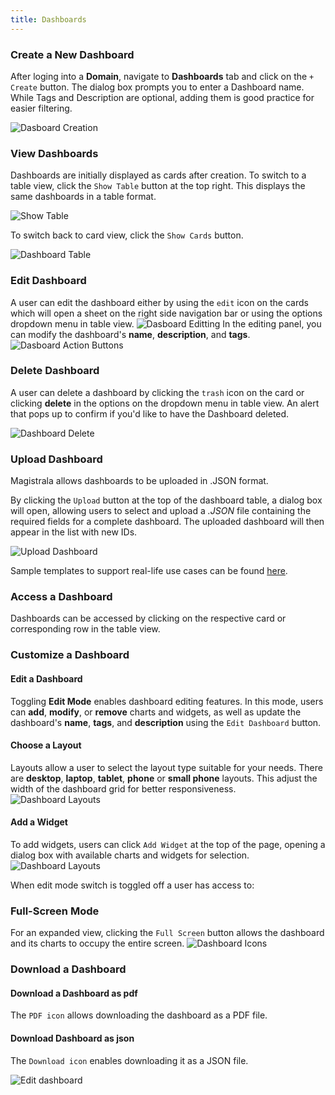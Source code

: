 ```yaml
---
title: Dashboards
---
```


### Create a New Dashboard

After loging into a **Domain**, navigate to **Dashboards** tab and click on the `+ Create` button. The dialog box prompts you to enter a Dashboard name. While Tags and Description are optional, adding them is good practice for easier filtering.

![Dasboard Creation](../img/dashboards/create-dash.png)

### View Dashboards
Dashboards are initially displayed as cards after creation. To switch to a table view, click the `Show Table` button at the top right. This displays the same dashboards in a table format.

![Show Table](../img/dashboards/show-table.png)

To switch back to card view, click the `Show Cards` button.

![Dashboard Table](../img/dashboards/table-view.png)


### Edit Dashboard

A user can edit the dashboard either by using the `edit` icon on the cards which will open a sheet on the right side navigation bar or using the options dropdown menu in table view. 
![Dasboard Editting](../img/dashboards/edit-dash.png)
In the editing panel, you can modify the dashboard's **name**, **description**, and **tags**.
![Dasboard Action Buttons](../img/dashboards/dash-actions.png)

### Delete Dashboard

A user can delete a dashboard by clicking the `trash` icon on the card or clicking **delete** in the options on the dropdown menu in table view.
An alert that pops up to confirm if you'd like to have the Dashboard deleted.

![Dashboard Delete](../img/dashboards/delet-dashboard.png)

### Upload Dashboard

Magistrala allows dashboards to be uploaded in .JSON format.

By clicking the `Upload` button at the top of the dashboard table, a dialog box will open, allowing users to select and upload a _.JSON_ file containing the required fields for a complete dashboard. The uploaded dashboard will then appear in the list with new IDs. 

![Upload Dashboard](../img/dashboards/dash-upload.png)

Sample templates to support real-life use cases can be found [here](https://github.com/absmach/magistrala-ui/tree/main/samples/dashboard-templates).

### Access a Dashboard

Dashboards can be accessed by clicking on the respective card or corresponding row in the table view.

### Customize a Dashboard
#### Edit a Dashboard
Toggling **Edit Mode** enables dashboard editing features. In this mode, users can **add**, **modify**, or **remove** charts and widgets, as well as update the dashboard's **name**, **tags**, and **description** using the `Edit Dashboard` button.

#### Choose a Layout
Layouts allow a user to select the layout type suitable for your needs.
There are **desktop**, **laptop**, **tablet**, **phone** or **small phone** layouts. This adjust the width of the dashboard grid for better responsiveness.
![Dashboard Layouts](../img/dashboards/layouts.png)

#### Add a Widget
To add widgets, users can click `Add Widget` at the top of the page, opening a dialog box with available charts and widgets for selection.
![Dashboard Layouts](../img/dashboards/add-widget.png)

When edit mode switch is toggled off a user has access to:

### Full-Screen Mode

For an expanded view, clicking the `Full Screen` button allows the dashboard and its charts to occupy the entire screen.
![Dashboard Icons](../img/dashboards/content-buttons.png)

### Download a Dashboard
#### Download a Dashboard as pdf

The `PDF icon` allows downloading the dashboard as a PDF file.

#### Download Dashboard as json

The `Download icon` enables downloading it as a JSON file.

![Edit dashboard](../img/dashboards/view-dashboard.png)

